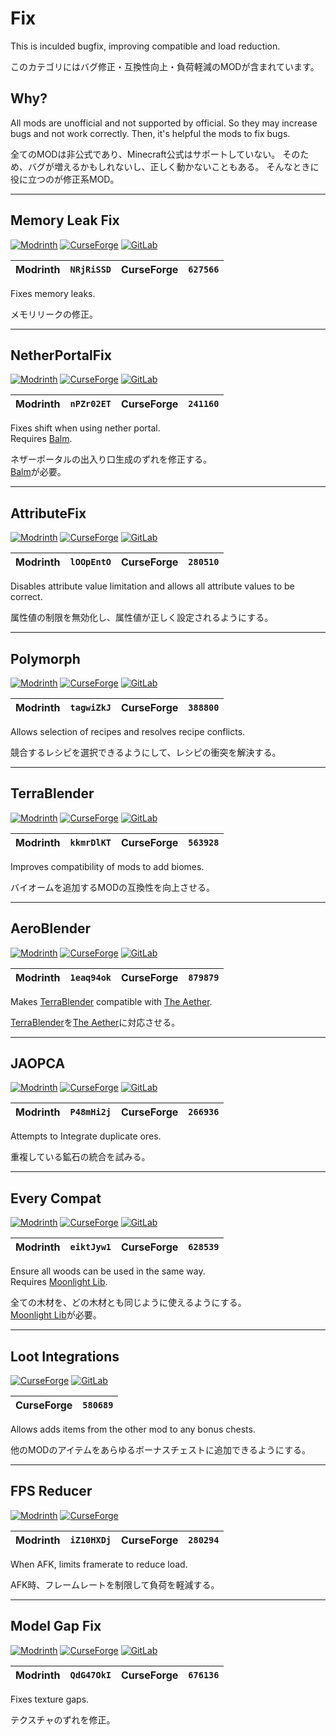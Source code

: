 # Fix  

  This is inculded bugfix, improving compatible and load reduction.  

  このカテゴリにはバグ修正・互換性向上・負荷軽減のMODが含まれています。  

## Why?  

  All mods are unofficial and not supported by official.
  So they may increase bugs and not work correctly.
  Then, it's helpful the mods to fix bugs.  

  全てのMODは非公式であり、Minecraft公式はサポートしていない。
  そのため、バグが増えるかもしれないし、正しく動かないこともある。
  そんなときに役に立つのが修正系MOD。  

---

[memoryleakfix_mr]: https://img.shields.io/modrinth/dt/NRjRiSSD?logo=modrinth
[memoryleakfix_cf]: https://img.shields.io/curseforge/dt/627566?logo=curseforge
[memoryleakfix_gh]: https://img.shields.io/github/last-commit/fxmorin/memoryleakfix?logo=github

## Memory Leak Fix  

  [![Modrinth][memoryleakfix_mr]](https://modrinth.com/mod/memoryleakfix)
  [![CurseForge][memoryleakfix_cf]](https://curseforge.com/minecraft/mc-mods/memoryleakfix)
  [![GitLab][memoryleakfix_gh]](https://github.com/fxmorin/memoryleakfix)  

  | Modrinth | `NRjRiSSD` | CurseForge | `627566` |
  | :------: | :--------: | :--------: | :------: |  

  Fixes memory leaks.  

  メモリリークの修正。  

---

[netherportalfix_mr]: https://img.shields.io/modrinth/dt/nPZr02ET?logo=modrinth
[netherportalfix_cf]: https://img.shields.io/curseforge/dt/241160?logo=curseforge
[netherportalfix_gh]: https://img.shields.io/github/last-commit/twelveiterationmods/netherportalfix?logo=github

[balm]: https://modrinth.com/mod/balm

## NetherPortalFix  

  [![Modrinth][netherportalfix_mr]](https://modrinth.com/mod/netherportalfix)
  [![CurseForge][netherportalfix_cf]](https://curseforge.com/minecraft/mc-mods/netherportalfix)
  [![GitLab][netherportalfix_gh]](https://github.com/twelveiterationmods/netherportalfix)  

  | Modrinth | `nPZr02ET` | CurseForge | `241160` |
  | :------: | :--------: | :--------: | :------: |  

  Fixes shift when using nether portal.  
  Requires [Balm][balm].  

  ネザーポータルの出入り口生成のずれを修正する。  
  [Balm][balm]が必要。  

---

[attributefix_mr]: https://img.shields.io/modrinth/dt/lOOpEntO?logo=modrinth
[attributefix_cf]: https://img.shields.io/curseforge/dt/280510?logo=curseforge
[attributefix_gh]: https://img.shields.io/github/last-commit/darkhax-minecraft/attributefix?logo=github

## AttributeFix  

  [![Modrinth][attributefix_mr]](https://modrinth.com/mod/attributefix)
  [![CurseForge][attributefix_cf]](https://curseforge.com/minecraft/mc-mods/attributefix)
  [![GitLab][attributefix_gh]](https://github.com/darkhax-minecraft/attributefix)  

  | Modrinth | `lOOpEntO` | CurseForge | `280510` |
  | :------: | :--------: | :--------: | :------: |  

  Disables attribute value limitation
  and allows all attribute values to be correct.  

  属性値の制限を無効化し、属性値が正しく設定されるようにする。  

---

[polymorph_mr]: https://img.shields.io/modrinth/dt/tagwiZkJ?logo=modrinth
[polymorph_cf]: https://img.shields.io/curseforge/dt/388800?logo=curseforge
[polymorph_gh]: https://img.shields.io/github/last-commit/illusivesoulworks/polymorph?logo=github

## Polymorph  

  [![Modrinth][polymorph_mr]](https://modrinth.com/mod/polymorph)
  [![CurseForge][polymorph_cf]](https://curseforge.com/minecraft/mc-mods/polymorph)
  [![GitLab][polymorph_gh]](https://github.com/illusivesoulworks/polymorph)  

  | Modrinth | `tagwiZkJ` | CurseForge | `388800` |
  | :------: | :--------: | :--------: | :------: |  

  Allows selection of recipes and resolves recipe conflicts.  

  競合するレシピを選択できるようにして、レシピの衝突を解決する。  

---

[terrablender_mr]: https://img.shields.io/modrinth/dt/kkmrDlKT?logo=modrinth
[terrablender_cf]: https://img.shields.io/curseforge/dt/563928?logo=curseforge
[terrablender_gh]: https://img.shields.io/github/last-commit/glitchfiend/terrablender?logo=github

## TerraBlender  

  [![Modrinth][terrablender_mr]](https://modrinth.com/mod/terrablender)
  [![CurseForge][terrablender_cf]](https://curseforge.com/minecraft/mc-mods/terrablender)
  [![GitLab][terrablender_gh]](https://github.com/glitchfiend/terrablender)  

  | Modrinth | `kkmrDlKT` | CurseForge | `563928` |
  | :------: | :--------: | :--------: | :------: |  

  Improves compatibility of mods to add biomes.  

  バイオームを追加するMODの互換性を向上させる。  

---

[aeroblender_mr]: https://img.shields.io/modrinth/dt/1eaq94ok?logo=modrinth
[aeroblender_cf]: https://img.shields.io/curseforge/dt/879879?logo=curseforge
[aeroblender_gh]: https://img.shields.io/github/last-commit/razordevs/aeroblender?logo=github

[terrablender]: https://modrinth.com/mod/terrablender
[aether]: https://modrinth.com/mod/aether

## AeroBlender  

  [![Modrinth][aeroblender_mr]](https://modrinth.com/mod/aeroblender)
  [![CurseForge][aeroblender_cf]](https://curseforge.com/minecraft/mc-mods/aeroblender)
  [![GitLab][aeroblender_gh]](https://github.com/razordevs/aeroblender)  

  | Modrinth | `1eaq94ok` | CurseForge | `879879` |
  | :------: | :--------: | :--------: | :------: |  

  Makes [TerraBlender][terrablender] compatible with [The Aether][aether].  

  [TerraBlender][terrablender]を[The Aether][aether]に対応させる。  

---

[jaopca_mr]: https://img.shields.io/modrinth/dt/P48mHi2j?logo=modrinth
[jaopca_cf]: https://img.shields.io/curseforge/dt/266936?logo=curseforge
[jaopca_gh]: https://img.shields.io/github/last-commit/thelmiffy1111/jaopca?logo=github

## JAOPCA  

  [![Modrinth][jaopca_mr]](https://modrinth.com/mod/jaopca)
  [![CurseForge][jaopca_cf]](https://curseforge.com/minecraft/mc-mods/jaopca)
  [![GitLab][jaopca_gh]](https://github.com/thelmiffy1111/jaopca)  

  | Modrinth | `P48mHi2j` | CurseForge | `266936` |
  | :------: | :--------: | :--------: | :------: |  

  Attempts to Integrate duplicate ores.  

  重複している鉱石の統合を試みる。  

---

[every-compat_mr]: https://img.shields.io/modrinth/dt/eiktJyw1?logo=modrinth
[every-compat_cf]: https://img.shields.io/curseforge/dt/628539?logo=curseforge
[every-compat_gh]: https://img.shields.io/github/last-commit/mehvahdjukaar/woodgood?logo=github

[moonlight]: https://modrinth.com/mod/moonlight

## Every Compat  

  [![Modrinth][every-compat_mr]](https://modrinth.com/mod/every-compat)
  [![CurseForge][every-compat_cf]](https://curseforge.com/minecraft/mc-mods/every-compat)
  [![GitLab][every-compat_gh]](https://github.com/mehvahdjukaar/woodgood)  

  | Modrinth | `eiktJyw1` | CurseForge | `628539` |
  | :------: | :--------: | :--------: | :------: |  

  Ensure all woods can be used in the same way.  
  Requires [Moonlight Lib][moonlight].  

  全ての木材を、どの木材とも同じように使えるようにする。  
  [Moonlight Lib][moonlight]が必要。  

---

[loot-integrations_cf]: https://img.shields.io/curseforge/dt/580689?logo=curseforge
[loot-integrations_gh]: https://img.shields.io/github/last-commit/someaddons/lootintegrations?logo=github

## Loot Integrations  

  [![CurseForge][loot-integrations_cf]](https://curseforge.com/minecraft/mc-mods/loot-integrations)
  [![GitLab][loot-integrations_gh]](https://github.com/someaddons/lootintegrations)  

  | CurseForge | `580689` |
  | :--------: | :------: |  

  Allows adds items from the other mod to any bonus chests.  

  他のMODのアイテムをあらゆるボーナスチェストに追加できるようにする。  

---

[fps-reducer_mr]: https://img.shields.io/modrinth/dt/iZ10HXDj?logo=modrinth
[fps-reducer_cf]: https://img.shields.io/curseforge/dt/280294?logo=curseforge

## FPS Reducer  

  [![Modrinth][fps-reducer_mr]](https://modrinth.com/mod/fps-reducer)
  [![CurseForge][fps-reducer_cf]](https://www.curseforge.com/minecraft/mc-mods/fps-reducer)

  | Modrinth | `iZ10HXDj` | CurseForge | `280294` |
  | :------: | :--------: | :--------: | :------: |  

  When AFK, limits framerate to reduce load.  

  AFK時、フレームレートを制限して負荷を軽減する。  

---

[modelfix_mr]: https://img.shields.io/modrinth/dt/QdG47OkI?logo=modrinth
[modelfix_cf]: https://img.shields.io/curseforge/dt/676136?logo=curseforge
[modelfix_gh]: https://img.shields.io/github/last-commit/mehvahdjukaar/modelfix-multi?logo=github

## Model Gap Fix  

  [![Modrinth][modelfix_mr]](https://modrinth.com/mod/modelfix)
  [![CurseForge][modelfix_cf]](https://curseforge.com/minecraft/mc-mods/model-gap-fix)
  [![GitLab][modelfix_gh]](https://github.com/mehvahdjukaar/modelfix-multi)  

  | Modrinth | `QdG47OkI` | CurseForge | `676136` |
  | :------: | :--------: | :--------: | :------: |  

  Fixes texture gaps.  

  テクスチャのずれを修正。  
